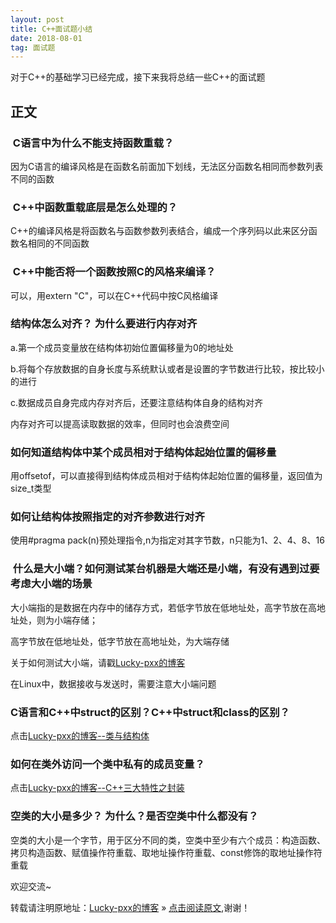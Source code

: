 ```yaml
---
layout: post
title: C++面试题小结
date: 2018-08-01
tag: 面试题
---  
```


对于C++的基础学习已经完成，接下来我将总结一些C++的面试题

## 正文

###  C语言中为什么不能支持函数重载？   

因为C语言的编译风格是在函数名前面加下划线，无法区分函数名相同而参数列表不同的函数

###  C++中函数重载底层是怎么处理的？

C++的编译风格是将函数名与函数参数列表结合，编成一个序列码以此来区分函数名相同的不同函数

###  C++中能否将一个函数按照C的风格来编译？

可以，用extern "C"，可以在C++代码中按C风格编译

### 结构体怎么对齐？ 为什么要进行内存对齐  

a.第一个成员变量放在结构体初始位置偏移量为0的地址处

b.将每个存放数据的自身长度与系统默认或者是设置的字节数进行比较，按比较小的进行

c.数据成员自身完成内存对齐后，还要注意结构体自身的结构对齐

内存对齐可以提高读取数据的效率，但同时也会浪费空间

### 如何知道结构体中某个成员相对于结构体起始位置的偏移量 

用offsetof，可以直接得到结构体成员相对于结构体起始位置的偏移量，返回值为size_t类型

### 如何让结构体按照指定的对齐参数进行对齐 

使用#pragma pack(n)预处理指令,n为指定对其字节数，n只能为1、2、4、8、16

###  什么是大小端？如何测试某台机器是大端还是小端，有没有遇到过要考虑大小端的场景  

大小端指的是数据在内存中的储存方式，若低字节放在低地址处，高字节放在高地址处，则为小端存储；

高字节放在低地址处，低字节放在高地址处，为大端存储

关于如何测试大小端，请戳[Lucky-pxx的博客](http://www.bingoxin.top)

在Linux中，数据接收与发送时，需要注意大小端问题

### C语言和C++中struct的区别？C++中struct和class的区别？

点击[Lucky-pxx的博客--类与结构体](http://www.bingoxin.top/2018/07/%E7%B1%BB%E4%B8%8E%E7%BB%93%E6%9E%84%E4%BD%93/)

### 如何在类外访问一个类中私有的成员变量？

点击[Lucky-pxx的博客--C++三大特性之封装](http://www.bingoxin.top/2018/06/C++%E7%9A%84%E4%B8%89%E5%A4%A7%E7%89%B9%E6%80%A7%E4%B9%8B%E5%B0%81%E8%A3%85/)

### 空类的大小是多少？ 为什么？是否空类中什么都没有？

空类的大小是一个字节，用于区分不同的类，空类中至少有六个成员：构造函数、拷贝构造函数、赋值操作符重载、取地址操作符重载、const修饰的取地址操作符重载



欢迎交流~
  
转载请注明原地址：[Lucky-pxx的博客](http://www.bingoxin.top) » [点击阅读原文](http://www.bingoxin.top/2018/08/C++%E9%9D%A2%E8%AF%95%E9%A2%98%E5%B0%8F%E7%BB%93/),谢谢！